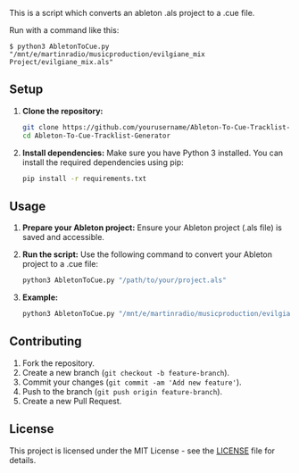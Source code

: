 This is a script which converts an ableton .als project to a .cue file.

Run with a command like this:

`$ python3 AbletonToCue.py "/mnt/e/martinradio/musicproduction/evilgiane_mix Project/evilgiane_mix.als"`
## Setup

1. **Clone the repository:**
    ```sh
    git clone https://github.com/yourusername/Ableton-To-Cue-Tracklist-Generator.git
    cd Ableton-To-Cue-Tracklist-Generator
    ```

2. **Install dependencies:**
    Make sure you have Python 3 installed. You can install the required dependencies using pip:
    ```sh
    pip install -r requirements.txt
    ```

## Usage

1. **Prepare your Ableton project:**
    Ensure your Ableton project (.als file) is saved and accessible.

2. **Run the script:**
    Use the following command to convert your Ableton project to a .cue file:
    ```sh
    python3 AbletonToCue.py "/path/to/your/project.als"
    ```

3. **Example:**
    ```sh
    python3 AbletonToCue.py "/mnt/e/martinradio/musicproduction/evilgiane_mix Project/evilgiane_mix.als"
    ```

## Contributing

1. Fork the repository.
2. Create a new branch (`git checkout -b feature-branch`).
3. Commit your changes (`git commit -am 'Add new feature'`).
4. Push to the branch (`git push origin feature-branch`).
5. Create a new Pull Request.

## License

This project is licensed under the MIT License - see the [LICENSE](LICENSE) file for details.